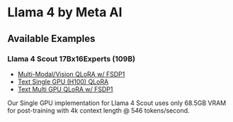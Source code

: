 # Llama 4 by Meta AI

## Available Examples

### Llama 4 Scout 17Bx16Experts (109B)
- [Multi-Modal/Vision QLoRA w/ FSDP1](./scout-vision-qlora-fsdp.yaml)
- [Text Single GPU (H100) QLoRA](./scout-qlora-single-h100.yaml)
- [Text Multi GPU QLoRA w/ FSDP1](./scout-qlora-fsdp1.yaml)

Our Single GPU implementation for Llama 4 Scout uses only 68.5GB VRAM for post-training with 4k context length @ 546 tokens/second.
